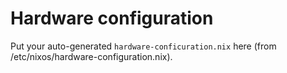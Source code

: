 # Hardware configuration

Put your auto-generated `hardware-conficuration.nix` here (from /etc/nixos/hardware-configuration.nix).
